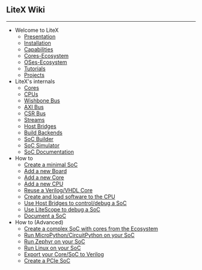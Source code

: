 ## LiteX Wiki
---
* Welcome to LiteX
  * [Presentation](Home)
  * [Installation](Installation)
  * [Capabilities](Capabilities)
  * [Cores-Ecosystem](Cores-Ecosystem)
  * [OSes-Ecosystem](OSes-Ecosystem)
  * [Tutorials](Tutorials)
  * [Projects](Projects)
* LiteX's internals
  * [Cores](Cores)
  * [CPUs](CPUs)
  * [Wishbone Bus](Wishbone-Bus)
  * [AXI Bus](AXI-Bus)
  * [CSR Bus](CSR-Bus)
  * [Streams](Streams)
  * [Host Bridges](Host-Bridges)
  * [Build Backends](Build-Backends)
  * [SoC Builder](SoC-builder)
  * [SoC Simulator](SoC-Simulator)
  * [SoC Documentation](SoC-Documentation)
* How to
  * [Create a minimal SoC](Create-A-minimal-SoC)
  * [Add a new Board](Add-A-New-Board)
  * [Add a new Core](Add-A-New-Core)
  * [Add a new CPU](Add-A-New-CPU)
  * [Reuse a Verilog/VHDL Core](Add-A-Verilog-VHDL-Core)
  * [Create and load software to the CPU](Create-And-Load-Software-To-The-CPU)
  * [Use Host Bridges to control/debug a SoC](Use-Host-Bridge-To-Control/Debug-A-SoC)
  * [Use LiteScope to debug a SoC](Use-LiteScope-To-Debug-A-SoC)
  * [Document a SoC](Document-a-SoC)
* How to (Advanced)
  * [Create a complex SoC with cores from the Ecosystem](Create-A-complex-SoC-With-Cores-From-The-Ecosystem)
  * [Run MicroPython/CircuitPython on your SoC](Run-MicroPython-CircuitPython-On-Your-SoC)
  * [Run Zephyr on your SoC](Run-Zephyr-On-Your-SoC)
  * [Run Linux on your SoC](Run-Linux-On-Your-SoC)
  * [Export your Core/SoC to Verilog](Export-Your-Core-SoC-To-Verilog)
  * [Create a PCIe SoC](Create-A-PCIe-SoC)